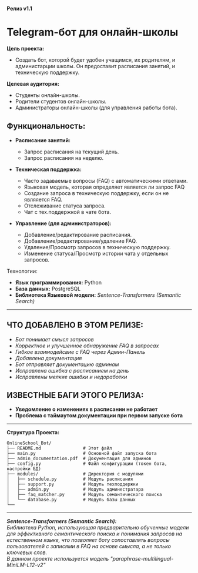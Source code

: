 **Релиз v1.1**
# Telegram-бот для онлайн-школы  

**Цель проекта:**

*   Создать бот, которой будет удобен учащимся, их родителям, и администарции школы. Он предоставит расписания занятий, и техническую поддержку.

**Целевая аудитория:**

*   Студенты онлайн-школы.
*   Родители студентов онлайн-школы.
*   Администраторы онлайн-школы (для управления работы бота).

## Функциональность:

*   **Расписание занятий:**
    *   Запрос расписания на текущий день.
    *   Запрос расписания на неделю.
   
*   **Техническая поддержка:**
    *   Часто задаваемые вопросы (FAQ) с автоматическими ответами.
    *   Языковая модель, которая определяет является ли запрос FAQ
    *   Создание запроса в техническую поддержку, если он не являяется FAQ.
    *   Отслеживание статуса запроса.
    *   Чат с тех.поддержкой в чате бота.
   
*   **Управление (для администраторов):**
    *   Добавление/редактирование расписания.
    *   Добавление/редактирование/удаление FAQ.
    *   Удаление/Просмотр запросов в техническую поддержку.
    *   Изменение статуса/Просмотр истории чата у отдельных запросов.

Технологии:

*   **Язык программирования:** Python
*   **База данных:** PostgreSQL
*   **Библиотека Языковой модели:** *Sentence-Transformers (Semantic Search)*

---

## **ЧТО ДОБАВЛЕНО В ЭТОМ РЕЛИЗЕ:**
*   *Бот понимает смысл запросов*
*   *Корректное и улучшенное обнаружение FAQ в запросах*
*   *Гибкое взаимодейсвие с FAQ через Админ-Панель*
*   *Добавлена документация*
*   *Бот отправляет документацию админам*
*   *Исправлена ошибка с расписанием на день*
*   *Исправлены мелкие ошибки и недоработки*

## **ИЗВЕСТНЫЕ БАГИ ЭТОГО РЕЛИЗА:**
*   **Уведомление о изменениях в расписании не работает**
*   **Проблема с таймаутом документации при первом запуске бота**

---

**Структура Проекта:**

```
OnlineSchool_Bot/
├── README.md                # Этот файл
├── main.py                  # Основной файл запуска бота
├── admin_documentation.pdf  # Документация для админов
├── config.py                # Файл конфигурации (токен бота, настройки БД)
├── modules/                 # Директория с модулями
│   ├── schedule.py          # Модуль расписания
│   ├── support.py           # Модуль техподдержки
│   ├── admin.py             # Модуль админестратара
│   ├── faq_matcher.py       # Модуль семантического поиска
│   └── database.py          # Модуль базы данных
└──
```

---
***Sentence-Transformers (Semantic Search):***  
*Библиотека Python, использующая предварительно обученные модели для эффективного семантического поиска и понимания запросов на естественном языке, что позволяет боту сопоставлять вопросы пользователей с записями в FAQ на основе смысла, а не только ключевых слов.*  
*В данном проекте используется модель "paraphrase-multilingual-MiniLM-L12-v2"*  
